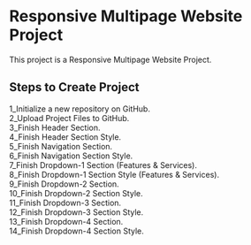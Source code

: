 # Responsive Multipage Website Project

This project is a Responsive Multipage Website Project.

## Steps to Create Project

1_Initialize a new repository on GitHub.  
2_Upload Project Files to GitHub.  
3_Finish Header Section.  
4_Finish Header Section Style.  
5_Finish Navigation Section.  
6_Finish Navigation Section Style.  
7_Finish Dropdown-1 Section (Features & Services).  
8_Finish Dropdown-1 Section Style (Features & Services).  
9_Finish Dropdown-2 Section.  
10_Finish Dropdown-2 Section Style.  
11_Finish Dropdown-3 Section.  
12_Finish Dropdown-3 Section Style.  
13_Finish Dropdown-4 Section.  
14_Finish Dropdown-4 Section Style.  

